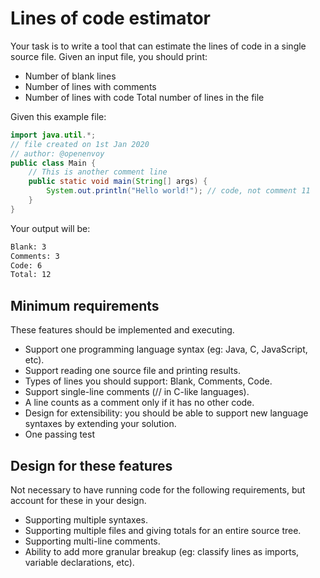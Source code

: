 # Lines of code estimator

Your task is to write a tool that can estimate the lines of code in a single source file. Given
an input file, you should print:
* Number of blank lines
* Number of lines with comments 
* Number of lines with code Total number of lines in the file

Given this example file:

``` java
import java.util.*;
// file created on 1st Jan 2020
// author: @openenvoy
public class Main {
    // This is another comment line
    public static void main(String[] args) {
        System.out.println("Hello world!"); // code, not comment 11
    }
}
```

Your output will be: 
``` bash
Blank: 3
Comments: 3
Code: 6 
Total: 12
```

## Minimum requirements

These features should be implemented and executing.
* Support one programming language syntax (eg: Java, C, JavaScript, etc).
* Support reading one source file and printing results.
* Types of lines you should support: Blank, Comments, Code.
* Support single-line comments (// in C-like languages).
* A line counts as a comment only if it has no other code.
* Design for extensibility: you should be able to support new language syntaxes by extending your solution.
* One passing test

## Design for these features
Not necessary to have running code for the following requirements, but account for these in your design.
* Supporting multiple syntaxes.
* Supporting multiple files and giving totals for an entire source tree.
* Supporting multi-line comments.
* Ability to add more granular breakup (eg: classify lines as imports, variable declarations, etc).